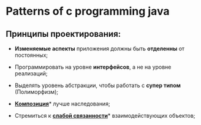 # Patterns of c programming java

## Принципы проектирования: 

* **Изменяемые аспекты** приложения должны быть **отделенны** от постоянных;

* Программировать на уровне **интерфейсов**, а не на уровне реализаций;

* Выделять уровень абстракции, чтобы работать с **супер типом** (Полиморфизм);

* [**Композиция**][Composition]* лучше наследования;

* Стремиться к [**слабой связанности**][LowCoupling]* взаимодействующих объектов;





[LowCoupling]: <Patterns/src/AdditionalDocs/LowCoupling.md>
[Composition]: <Patterns/src/AdditionalDocs/Composition.md>
